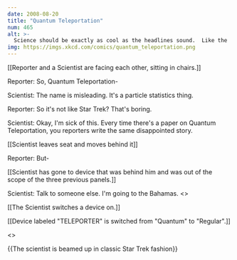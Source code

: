 ```yaml
---
date: 2008-08-20
title: "Quantum Teleportation"
num: 465
alt: >-
  Science should be exactly as cool as the headlines sound.  Like the 'RUSSIANS CUT APART AND REASSEMBLE DOGS' thing.
img: https://imgs.xkcd.com/comics/quantum_teleportation.png
---
```

[[Reporter and a Scientist are facing each other, sitting in chairs.]]

Reporter:  So, Quantum Teleportation-

Scientist:  The name is misleading.  It's a particle statistics thing.

Reporter:  So it's not like Star Trek?  That's boring.

Scientist:  Okay, I'm sick of this.  Every time there's a paper on Quantum Teleportation, you reporters write the same disappointed story.

[[Scientist leaves seat and moves behind it]]

Reporter:  But-

[[Scientist has gone to device that was behind him and was out of the scope of the three previous panels.]]

Scientist:  Talk to someone else.  I'm going to the Bahamas.  <<Click>>

[[The Scientist switches a device on.]]

[[Device labeled "TELEPORTER" is switched from "Quantum" to "Regular".]]

<<VRMMM>>

{{The scientist is beamed up in classic Star Trek fashion}}

